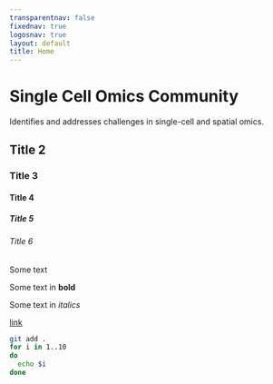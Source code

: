 ```yaml
---
transparentnav: false
fixednav: true
logosnav: true
layout: default
title: Home
---
```


# Single Cell Omics Community

Identifies and addresses challenges in single-cell and spatial omics.

## Title 2

### Title 3

#### Title 4

##### Title 5

###### Title 6

Some text

Some text in **bold**

Some text in *italics*


[link](https://www.czarnewski.com)


``` bash
git add .
for i in 1..10
do
  echo $i
done
```
